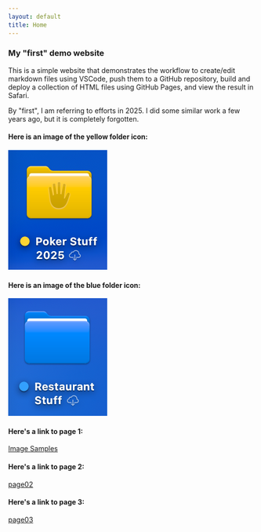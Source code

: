 ```yaml
---
layout: default
title: Home
---
```



### My "first" demo website
This is a simple website that demonstrates the workflow
to create/edit markdown files using VSCode, push them to a 
GitHub repository, build and deploy a collection of HTML files 
using GitHub Pages, and view the result in Safari.

By "first", I am referring to efforts in 2025. I did some similar work a few years 
ago, but it is completely forgotten.






#### Here is an image of the yellow folder icon:
![yellow_folder](./yellow_folder.png)
#### Here is an image of the blue folder icon:
![blue_folder](./Resources/blue_folder.png)
#### Here's a link to page 1:
[Image Samples](pages/page01.md)
#### Here's a link to page 2:
[page02](pages/page02.md)
#### Here's a link to page 3:
[page03](pages/page03.md)